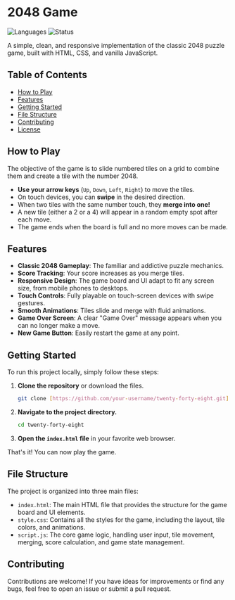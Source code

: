 # 2048 Game

![Languages](https://img.shields.io/badge/languages-HTML%2C%20CSS%2C%20JS-orange.svg) ![Status](https://img.shields.io/badge/status-complete-brightgreen.svg)

A simple, clean, and responsive implementation of the classic 2048 puzzle game, built with HTML, CSS, and vanilla JavaScript.



## Table of Contents

- [How to Play](#how-to-play)
- [Features](#features)
- [Getting Started](#getting-started)
- [File Structure](#file-structure)
- [Contributing](#contributing)
- [License](#license)

## How to Play

The objective of the game is to slide numbered tiles on a grid to combine them and create a tile with the number 2048.

-   **Use your arrow keys** (`Up`, `Down`, `Left`, `Right`) to move the tiles.
-   On touch devices, you can **swipe** in the desired direction.
-   When two tiles with the same number touch, they **merge into one!**
-   A new tile (either a 2 or a 4) will appear in a random empty spot after each move.
-   The game ends when the board is full and no more moves can be made.

## Features

-   **Classic 2048 Gameplay**: The familiar and addictive puzzle mechanics.
-   **Score Tracking**: Your score increases as you merge tiles.
-   **Responsive Design**: The game board and UI adapt to fit any screen size, from mobile phones to desktops.
-   **Touch Controls**: Fully playable on touch-screen devices with swipe gestures.
-   **Smooth Animations**: Tiles slide and merge with fluid animations.
-   **Game Over Screen**: A clear "Game Over" message appears when you can no longer make a move.
-   **New Game Button**: Easily restart the game at any point.

## Getting Started

To run this project locally, simply follow these steps:

1.  **Clone the repository** or download the files.
    ```bash
    git clone [https://github.com/your-username/twenty-forty-eight.git](https://github.com/your-username/twenty-forty-eight.git)
    ```
2.  **Navigate to the project directory.**
    ```bash
    cd twenty-forty-eight
    ```
3.  **Open the `index.html` file** in your favorite web browser.

That's it! You can now play the game.

## File Structure

The project is organized into three main files:

-   `index.html`: The main HTML file that provides the structure for the game board and UI elements.
-   `style.css`: Contains all the styles for the game, including the layout, tile colors, and animations.
-   `script.js`: The core game logic, handling user input, tile movement, merging, score calculation, and game state management.

## Contributing

Contributions are welcome! If you have ideas for improvements or find any bugs, feel free to open an issue or submit a pull request.
